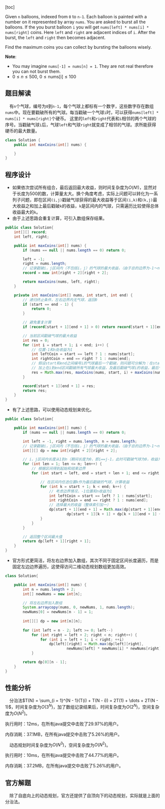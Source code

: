 [toc]

Given `n` balloons, indexed from `0` to `n-1`. Each balloon is painted with a number on it represented by array `nums`. You are asked to burst all the balloons. If the you burst balloon `i` you will get `nums[left] * nums[i] * nums[right]` coins. Here `left` and `right` are adjacent indices of `i`. After the burst, the `left` and `right` then becomes adjacent.

Find the maximum coins you can collect by bursting the balloons wisely.



**Note**:

* You may imagine `nums[-1] = nums[n] = 1`. They are not real therefore you can not burst them.
* $0 \le n \le 500$, $0 \le \text{nums[i]} \le 100$



## 题目解读

&emsp;有`n`个气球，编号为`0`到`n-1`，每个气球上都标有一个数字，这些数字存在数组`nums`中。现在要戳破所有的气球。每当戳破一个气球`i`时，可以获得`nums[left] * nums[i] * nums[right]`个硬币。 这里的`left`和`right`代表和`i`相邻的两个气球的序号。当戳破气球`i`后，气球`left`和气球`right`就变成了相邻的气球。求所能获得硬币的最大数量。

```java
class Solution {
    public int maxCoins(int[] nums) {

    }
}
```

## 程序设计

* 如果依次尝试所有组合，最后返回最大收益，则时间复杂度为$O(N!)$，显然对于长度为$500$的数，计算量太大。换个角度考虑，实际上问题可以转化为一系列子问题，即在区间`(i,j)`戳破气球获得的最大收益等于区间`(i,k)`和`(k,j)`最大收益之和加上最后戳破`k`的收益，`k`是区间内的气球，只需遍历比较使得总体收益最大的`k`。
* 由于上述思路会重复计算，可引入数组保存结果。

```java
public class Solution{
    int[][] record;
    int left, right;

    public int maxCoins(int[] nums) {
        if (nums == null || nums.length == 0) return 0;

        left = -1;
        right = nums.length;
        // 记录戳破i，j区间内（不包括i，j）的气球的最大收益，（由于总的边界为-1～n，故数组长度加2）
        record = new int[right + 2][right + 2];

        return maxCoins(nums, left, right);
    }

    private int maxCoins(int[] nums, int start, int end) {
        // 递归终止条件，左右边界内无气球，返回0
        if (start == end - 1) {
            return 0;
        }

        // 避免重复计算
        if (record[start + 1][end + 1] > 0) return record[start + 1][end + 1];

        // 当前区间戳破气球的最大收益
        int res = 0;
        for (int i = start + 1; i < end; i++) {
            // 位置-1和n处收益为1
            int leftCoin = start == left ? 1 : nums[start];
            int rightCoin = end == right ? 1 : nums[end];
            // 假设start和end之间编号i的气球最后一个戳破，则问题可分解为：在start到i区间戳破所有气球获得最大收益，
            // 加上在i到end区间戳破所有气球最大收益，及最后戳破气球i的收益，最后气球i的左右边界是start和end。
            res = Math.max(res, maxCoins(nums, start, i) + maxCoins(nums, i, end) + leftCoin * nums[i] * rightCoin);
        }

        record[start + 1][end + 1] = res;
        return res;
    }
}
```

* 有了上述思路，可以使用动态规划来优化。

```java
public class Solution{

    public int maxCoins(int[] nums) {
        if (nums == null || nums.length == 0) return 0;

        int left = -1, right = nums.length, n = nums.length;
        // 记录戳破i，j区间内（不包括i，j）的气球的最大收益，（由于总的边界为-1～n，故数组长度加2）
        int[][] dp = new int[right + 2][right + 2];

        // i，j区间内长度从1到n（期间长度为0，即i==j-1，此时可戳破气球为0，收益为0，不必初始化）
        for (int len = 1; len <= n; len++) {
            // 根据区间得到起始和结束边界
            for (int start = left, end = start + len + 1; end <= right; start++, end++) {

                // 在区间内任选位置k作为最后戳破的气球，计算收益
                for (int k = start + 1; k < end; k++) {
                    // 考虑边界情况，-1位置和n收益为1
                    int leftCoin = start == left ? 1 : nums[start];
                    int rightCoin = end == right ? 1 : nums[end];
                    // 选择最大的收益（整体索引加一）
                    dp[start + 1][end + 1] = Math.max(dp[start + 1][end + 1],
                            dp[start + 1][k + 1] + dp[k + 1][end + 1] + leftCoin * nums[k] * rightCoin);
                }
            }
        }

        // 返回整个区间最大值
        return dp[left + 1][right + 1];
    }
}
```

* 官方形式更简洁，将左右边界加入数组，其次不同于固定区间长度遍历，而是固定左边边界遍历，这使得访问二维动态规划数组更加高效。

```java
class Solution{

    public int maxCoins(int[] nums) {
        int n = nums.length + 2;
        int[] newNums = new int[n];

        // 将左右边界加入数组
        System.arraycopy(nums, 0, newNums, 1, nums.length);
        newNums[0] = newNums[n - 1] = 1;
        
        int[][] dp = new int[n][n];
        
        for (int left = n - 2; left >= 0; left--)
            for (int right = left + 2; right < n; right++) {
                for (int i = left + 1; i < right; ++i)
                    dp[left][right] = Math.max(dp[left][right],
                            newNums[left] * newNums[i] * newNums[right] + dp[left][i] + dp[i][right]);
            }

        return dp[0][n - 1];
    }
}
```

## 性能分析

&emsp;分治法$T(N) = \sum_{i = 1}^{N - 1}(T(i) + T(N - i)) = 2T(1) + \dots + 2T(N - 1)$，时间复杂度为$O(3^N)$，加了数组记录结果后，时间复杂度为$O(2^N)$，空间复杂度为$O(N^2)$。

执行用时：12ms，在所有java提交中击败了29.97%的用户。

内存消耗：37.1MB，在所有java提交中击败了5.26%的用户。

&emsp;动态规划时间复杂度为$O(N^3)$，空间复杂度为$O(N^2)$。

执行用时：10ms，在所有java提交中击败了44.77%的用户。

内存消耗：37.2MB，在所有java提交中击败了5.26%的用户。

## 官方解题

&emsp;除了自底向上的动态规划，官方还提供了自顶向下的动态规划，实际就是上面的分治法。